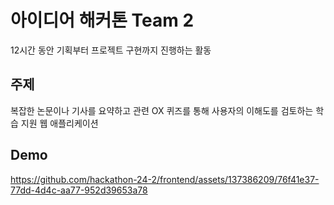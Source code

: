 # 아이디어 해커톤 Team 2
12시간 동안 기획부터 프로젝트 구현까지 진행하는 활동

## 주제
복잡한 논문이나 기사를 요약하고 관련 OX 퀴즈를 통해 사용자의 이해도를 검토하는 학습 지원 웹 애플리케이션

## Demo
https://github.com/hackathon-24-2/frontend/assets/137386209/76f41e37-77dd-4d4c-aa77-952d39653a78

